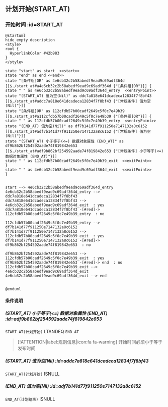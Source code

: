 ## 计划开始(START_AT) <!-- {docsify-ignore-all} -->

   

### 开始时间 :id=START_AT

```plantuml
@startuml
hide empty description
<style>
root {
  HyperlinkColor #42b983
}
</style>

state "start" as start  <<start>>
state "end" as end <<end>>
state "[条件组]OR" as 4e6cb32c2b58abedf9ead9c69adf364d [[$./start_at#a4e6cb32c2b58abedf9ead9c69adf364d {"[条件组]OR"}]] {
state " " as 4e6cb32c2b58abedf9ead9c69adf364d_entry  <<entryPoint>>
state "(START_AT) 值为空(Nil)" as ddc7a818e641dcadeca12834f7f8bf43 [[$./start_at#addc7a818e641dcadeca12834f7f8bf43 {"[常规条件] 值为空(Nil)"}]]
state "[条件组]OR" as 112cfdb57b00cadf2649c5f0c7e49b39 [[$./start_at#a112cfdb57b00cadf2649c5f0c7e49b39 {"[条件组]OR"}]] {
state " " as 112cfdb57b00cadf2649c5f0c7e49b39_entry  <<entryPoint>>
state "(END_AT) 值为空(Nil)" as df7b141d77f911250e7147132a8c6152 [[$./start_at#adf7b141d77f911250e7147132a8c6152 {"[常规条件] 值为空(Nil)"}]]
state "(START_AT) 小于等于(<=) 数据对象属性 (END_AT)" as df9b862bf254592aade74f819842e653 [[$./start_at#adf9b862bf254592aade74f819842e653 {"[常规条件] 小于等于(<=) 数据对象属性 (END_AT)"}]]
state " " as 112cfdb57b00cadf2649c5f0c7e49b39_exit  <<exitPoint>>
}
state " " as 4e6cb32c2b58abedf9ead9c69adf364d_exit  <<exitPoint>>
}


start --> 4e6cb32c2b58abedf9ead9c69adf364d_entry 
4e6cb32c2b58abedf9ead9c69adf364d_entry --> ddc7a818e641dcadeca12834f7f8bf43 
ddc7a818e641dcadeca12834f7f8bf43 --> 4e6cb32c2b58abedf9ead9c69adf364d_exit  : yes
ddc7a818e641dcadeca12834f7f8bf43 -[#red]-> 112cfdb57b00cadf2649c5f0c7e49b39_entry  : no

112cfdb57b00cadf2649c5f0c7e49b39_entry --> df7b141d77f911250e7147132a8c6152 
df7b141d77f911250e7147132a8c6152 --> 112cfdb57b00cadf2649c5f0c7e49b39_exit  : yes
df7b141d77f911250e7147132a8c6152 -[#red]-> df9b862bf254592aade74f819842e653  : no

df9b862bf254592aade74f819842e653 --> 112cfdb57b00cadf2649c5f0c7e49b39_exit  : yes
df9b862bf254592aade74f819842e653 -[#red]-> end  : no
112cfdb57b00cadf2649c5f0c7e49b39_exit --> 4e6cb32c2b58abedf9ead9c69adf364d_exit 
4e6cb32c2b58abedf9ead9c69adf364d_exit --> end 


@enduml
```

#### 条件说明

##### (START_AT) 小于等于(<=) 数据对象属性 (END_AT) :id=adf9b862bf254592aade74f819842e653



`START_AT(计划开始)` LTANDEQ  `END_AT`

> [!ATTENTION|label:规则信息|icon:fa fa-warning]
> 开始时间必须小于等于发布时间


##### (START_AT) 值为空(Nil) :id=addc7a818e641dcadeca12834f7f8bf43



`START_AT(计划开始)` ISNULL 

##### (END_AT) 值为空(Nil) :id=adf7b141d77f911250e7147132a8c6152



`END_AT(计划结束)` ISNULL 






